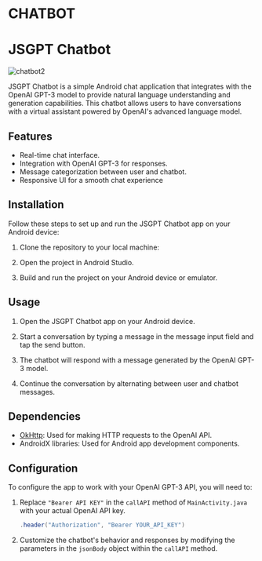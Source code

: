 # CHATBOT

# JSGPT Chatbot

![chatbot2](https://github.com/JoseSagwe/CHATBOT/assets/110198843/fb90704d-a667-4c92-8cf3-37194c07be0e)



JSGPT Chatbot is a simple Android chat application that integrates with the OpenAI GPT-3 model to provide natural language understanding and generation capabilities. This chatbot allows users to have conversations with a virtual assistant powered by OpenAI's advanced language model.

## Features

- Real-time chat interface.
- Integration with OpenAI GPT-3 for responses.
- Message categorization between user and chatbot.
- Responsive UI for a smooth chat experience
## Installation
Follow these steps to set up and run the JSGPT Chatbot app on your Android device:
1. Clone the repository to your local machine:

2. Open the project in Android Studio.

3. Build and run the project on your Android device or emulator.

## Usage
1. Open the JSGPT Chatbot app on your Android device.

2. Start a conversation by typing a message in the message input field and tap the send button.

3. The chatbot will respond with a message generated by the OpenAI GPT-3 model.

4. Continue the conversation by alternating between user and chatbot messages.

## Dependencies
- [OkHttp](https://square.github.io/okhttp/): Used for making HTTP requests to the OpenAI API.
- AndroidX libraries: Used for Android app development components.
## Configuration

To configure the app to work with your OpenAI GPT-3 API, you will need to:

1. Replace `"Bearer API KEY"` in the `callAPI` method of `MainActivity.java` with your actual OpenAI API key.

   ```java
   .header("Authorization", "Bearer YOUR_API_KEY")
   ```

2. Customize the chatbot's behavior and responses by modifying the parameters in the `jsonBody` object within the `callAPI` method.


